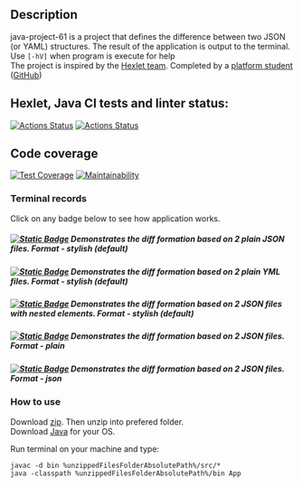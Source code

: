 ## Description  
java-project-61 is a project that defines the difference between two JSON (or YAML) structures. The result of the application is output to the terminal.  
Use ```[-hV]``` when program is execute for help  
The project is inspired by the [Hexlet team](https://ru.hexlet.io/). Completed by a [platform student](https://ru.hexlet.io/u/sergi-jr) ([GitHub](https://github.com/sergi-Jr))
## Hexlet, Java CI tests and linter status:
[![Actions Status](https://github.com/sergi-Jr/java-project-71/actions/workflows/hexlet-check.yml/badge.svg)](https://github.com/sergi-Jr/java-project-71/actions)
[![Actions Status](https://github.com/sergi-Jr/java-project-71/actions/workflows/main.yml/badge.svg)](https://github.com/sergi-Jr/java-project-71/actions)
## Code coverage
[![Test Coverage](https://api.codeclimate.com/v1/badges/a2933dcd76ae77b5e157/test_coverage)](https://codeclimate.com/github/sergi-Jr/java-project-71/test_coverage)
[![Maintainability](https://api.codeclimate.com/v1/badges/a2933dcd76ae77b5e157/maintainability)](https://codeclimate.com/github/sergi-Jr/java-project-71/maintainability)
### Terminal records
Click on any badge below to see how application works.
##### [![Static Badge](https://img.shields.io/badge/JSON-red.svg)](https://asciinema.org/a/J4njHTwxsBPkS8z0CeSo3NawX) Demonstrates the diff formation based on 2 plain JSON files. Format - stylish (default)
##### [![Static Badge](https://img.shields.io/badge/YAML-green.svg)](https://asciinema.org/a/TUpgoc5iK74gbDQyfzTsI9kGv) Demonstrates the diff formation based on 2 plain YML files. Format - stylish (default)
##### [![Static Badge](https://img.shields.io/badge/Nested-white.svg)](https://asciinema.org/a/b4mhFLmjcYLibYKqqwlzGSUCU) Demonstrates the diff formation based on 2 JSON files with nested elements. Format - stylish (default)
##### [![Static Badge](https://img.shields.io/badge/PlainFormat-blue.svg)](https://asciinema.org/a/rpOLAwoqHWQ37Anh6rgtgRHce) Demonstrates the diff formation based on 2 JSON files. Format - plain
##### [![Static Badge](https://img.shields.io/badge/JsonFormat-pink.svg)](https://asciinema.org/a/tSgZ2SPjIWJbrTOfuQD29dY8W) Demonstrates the diff formation based on 2 JSON files. Format - json 
### How to use
Download [zip](https://github.com/sergi-Jr/java-project-71/archive/refs/heads/main.zip). Then unzip into prefered folder.  
Download [Java](https://www.java.com/ru/download/manual.jsp) for your OS.

Run terminal on your machine and type:
```
javac -d bin %unzippedFilesFolderAbsolutePath%/src/*
java -classpath %unzippedFilesFolderAbsolutePath%/bin App
```
